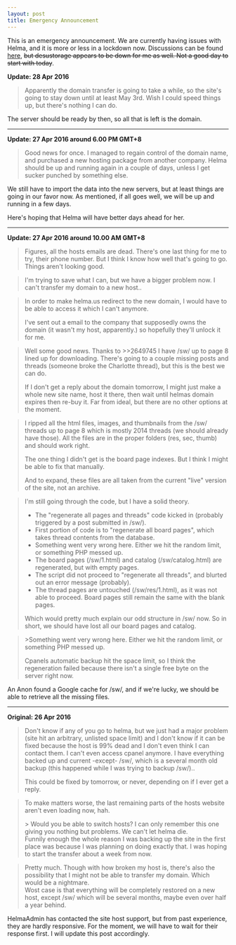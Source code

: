 ```yaml
---
layout: post
title: Emergency Announcement
---
```


This is an emergency announcement. We are currently having issues with Helma, and it is more or less in a lockdown now. Discussions can be found [here](http://desustorage.org/c/thread/2638250), <strike>but desustorage appears to be down for me as well. Not a good day to start with today</strike>.

**Update: 28 Apr 2016**

> Apparently the domain transfer is going to take a while, so the site's going to stay down until at least May 3rd. Wish I could speed things up, but there's nothing I can do.

The server should be ready by then, so all that is left is the domain.

---

**Update: 27 Apr 2016 around 6.00 PM GMT+8**

> Good news for once. I managed to regain control of the domain name, and purchased a new hosting package from another company. Helma should be up and running again in a couple of days, unless I get sucker punched by something else.

We still have to import the data into the new servers, but at least things are going in our favor now. As mentioned, if all goes well, we will be up and running in a few days.

Here's hoping that Helma will have better days ahead for her.

---

**Update: 27 Apr 2016 around 10.00 AM GMT+8**

> Figures, all the hosts emails are dead. There's one last thing for me to try, their phone number. But I think I know how well that's going to go. Things aren't looking good.

<!-- -->

> I'm trying to save what I can, but we have a bigger problem now. I can't transfer my domain to a new host..

<!-- -->

> In order to make helma.us redirect to the new domain, I would have to be able to access it which I can't anymore.
> 
> I've sent out a email to the company that supposedly owns the domain (it wasn't my host, apparently.) so hopefully they'll unlock it for me.

<!-- -->

> Well some good news. Thanks to >>2649745 I have /sw/ up to page 8 lined up for downloading. There's going to a couple missing posts and threads (someone broke the Charlotte thread), but this is the best we can do.
> 
> If I don't get a reply about the domain tomorrow, I might just make a whole new site name, host it there, then wait until helmas domain expires then re-buy it. Far from ideal, but there are no other options at the moment.

<!-- -->

> I ripped all the html files, images, and thumbnails from the /sw/ threads up to page 8 which is mostly 2014 threads (we should already have those). All the files are in the proper folders (res, sec, thumb) and should work right.
> 
> The one thing I didn't get is the board page indexes. But I think I might be able to fix that manually.
> 
> And to expand, these files are all taken from the current "live" version of the site, not an archive.

<!-- -->

> I'm still going through the code, but I have a solid theory.
> 
> - The "regenerate all pages and threads" code kicked in (probably triggered by a post submitted in /sw/).
> - First portion of code is to "regenerate all board pages", which takes thread contents from the database.
> - Something went very wrong here. Either we hit the random limit, or something PHP messed up.
> - The board pages (/sw/1.html) and catalog (/sw/catalog.html) are regenerated, but with empty pages.
> - The script did not proceed to "regenerate all threads", and blurted out an error message (probably).
> - The thread pages are untouched (/sw/res/1.html), as it was not able to proceed. Board pages still remain the same with the blank pages.
> 
> Which would pretty much explain our odd structure in /sw/ now. So in short, we should have lost all our board pages and catalog.

<!-- -->

> &gt;Something went very wrong here. Either we hit the random limit, or something PHP messed up.
> 
> Cpanels automatic backup hit the space limit, so I think the regeneration failed because there isn't a single free byte on the server right now.

An Anon found a Google cache for /sw/, and if we're lucky, we should be able to retrieve all the missing files.

---

**Original: 26 Apr 2016**

> Don't know if any of you go to helma, but we just had a major problem (site hit an arbitrary, unlisted space limit) and I don't know if it can be fixed because the host is 99% dead and I don't even think I can contact them. I can't even access cpanel anymore. I have everything backed up and current -except- /sw/, which is a several month old backup (this happened while I was trying to backup /sw/)..
> 
> This could be fixed by tomorrow, or never, depending on if I ever get a reply.

<!-- -->

> To make matters worse, the last remaining parts of the hosts website aren't even loading now, hah.
> 
> &gt; Would you be able to switch hosts? I can only remember this one giving you nothing but problems. We can't let helma die. <br>
> Funnily enough the whole reason I was backing up the site in the first place was because I was planning on doing exactly that. I was hoping to start the transfer about a week from now.

<!-- -->

> Pretty much. Though with how broken my host is, there's also the possibility that I might not be able to transfer my domain. Which would be a nightmare. <br>
> Wost case is that everything will be completely restored on a new host, except /sw/ which will be several months, maybe even over half a year behind.

HelmaAdmin has contacted the site host support, but from past experience, they are hardly responsive. For the moment, we will have to wait for their response first. I will update this post accordingly.
